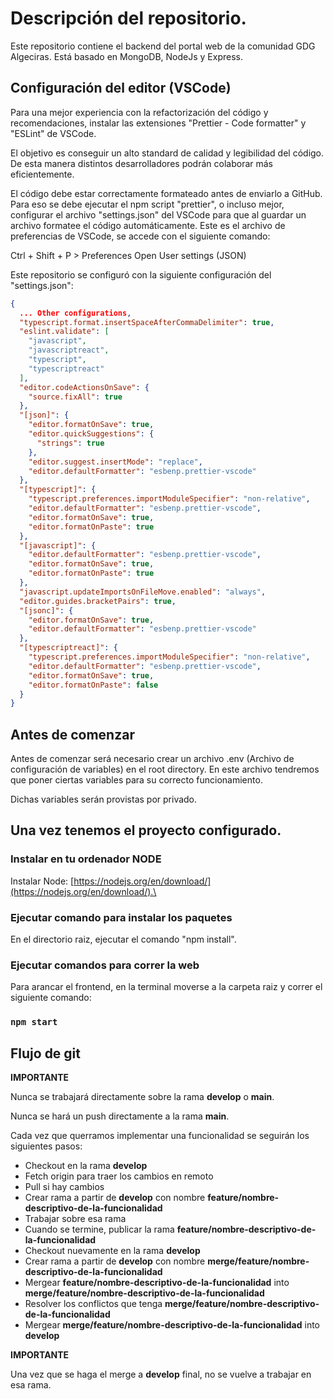 # Descripción del repositorio.

Este repositorio contiene el backend del portal web de la comunidad GDG Algeciras. Está basado en MongoDB, NodeJs y Express.

## Configuración del editor (VSCode)

Para una mejor experiencia con la refactorización del código y recomendaciones, instalar las extensiones "Prettier - Code formatter" y "ESLint" de VSCode.

El objetivo es conseguir un alto standard de calidad y legibilidad del código. De esta manera distintos desarrolladores podrán colaborar más eficientemente.

El código debe estar correctamente formateado antes de enviarlo a GitHub. Para eso se debe ejecutar el npm script "prettier", o incluso mejor, configurar el archivo "settings.json" del VSCode para que al guardar un archivo formatee el código automáticamente. Este es el archivo de preferencias de VSCode, se accede con el siguiente comando: 

Ctrl + Shift + P > Preferences Open User settings (JSON)

Este repositorio se configuró con la siguiente configuración del "settings.json":

```json
{
  ... Other configurations,
  "typescript.format.insertSpaceAfterCommaDelimiter": true,
  "eslint.validate": [
    "javascript",
    "javascriptreact",
    "typescript",
    "typescriptreact"
  ],
  "editor.codeActionsOnSave": {
    "source.fixAll": true
  },
  "[json]": {
    "editor.formatOnSave": true,
    "editor.quickSuggestions": {
      "strings": true
    },
    "editor.suggest.insertMode": "replace",
    "editor.defaultFormatter": "esbenp.prettier-vscode"
  },
  "[typescript]": {
    "typescript.preferences.importModuleSpecifier": "non-relative",
    "editor.defaultFormatter": "esbenp.prettier-vscode",
    "editor.formatOnSave": true,
    "editor.formatOnPaste": true
  },
  "[javascript]": {
    "editor.defaultFormatter": "esbenp.prettier-vscode",
    "editor.formatOnSave": true,
    "editor.formatOnPaste": true
  },
  "javascript.updateImportsOnFileMove.enabled": "always",
  "editor.guides.bracketPairs": true,
  "[jsonc]": {
    "editor.formatOnSave": true,
    "editor.defaultFormatter": "esbenp.prettier-vscode"
  },
  "[typescriptreact]": {
    "typescript.preferences.importModuleSpecifier": "non-relative",
    "editor.defaultFormatter": "esbenp.prettier-vscode",
    "editor.formatOnSave": true,
    "editor.formatOnPaste": false
  }
}
```

## Antes de comenzar

Antes de comenzar será necesario crear un archivo .env (Archivo de configuración de variables) en el root directory. En este archivo tendremos que poner ciertas variables para su correcto funcionamiento.

Dichas variables serán provistas por privado.

## Una vez tenemos el proyecto configurado.

### Instalar en tu ordenador NODE

Instalar Node: [https://nodejs.org/en/download/](https://nodejs.org/en/download/).\

### Ejecutar comando para instalar los paquetes

En el directorio raiz, ejecutar el comando "npm install".

### Ejecutar comandos para correr la web

Para arancar el frontend, en la terminal moverse a la carpeta raiz y correr el siguiente comando:

### `npm start`

## Flujo de git

**IMPORTANTE**

Nunca se trabajará directamente sobre la rama **develop** o **main**.

Nunca se hará un push directamente a la rama **main**.

Cada vez que querramos implementar una funcionalidad se seguirán los siguientes pasos:

- Checkout en la rama **develop**
- Fetch origin para traer los cambios en remoto
- Pull si hay cambios
- Crear rama a partir de **develop** con nombre **feature/nombre-descriptivo-de-la-funcionalidad**
- Trabajar sobre esa rama
- Cuando se termine, publicar la rama **feature/nombre-descriptivo-de-la-funcionalidad**
- Checkout nuevamente en la rama **develop**
- Crear rama a partir de **develop** con nombre **merge/feature/nombre-descriptivo-de-la-funcionalidad**
- Mergear **feature/nombre-descriptivo-de-la-funcionalidad** into **merge/feature/nombre-descriptivo-de-la-funcionalidad**
- Resolver los conflictos que tenga **merge/feature/nombre-descriptivo-de-la-funcionalidad**
- Mergear **merge/feature/nombre-descriptivo-de-la-funcionalidad** into **develop**

**IMPORTANTE**

Una vez que se haga el merge a **develop** final, no se vuelve a trabajar en esa rama.
